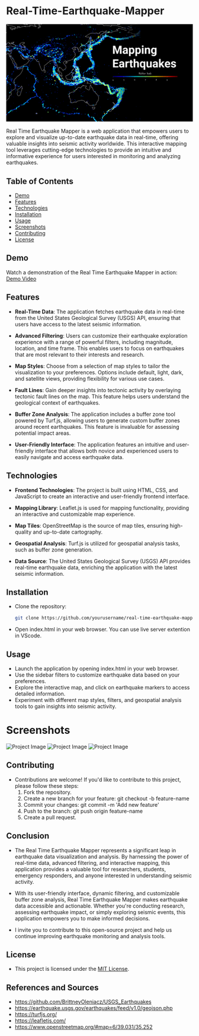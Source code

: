 
# Real-Time-Earthquake-Mapper

![Project Image](imgs/CP-Mapping-Earthquakes.jpg)

Real Time Earthquake Mapper is a web application that empowers users to explore and visualize up-to-date earthquake data in real-time, offering valuable insights into seismic activity worldwide. This interactive mapping tool leverages cutting-edge technologies to provide an intuitive and informative experience for users interested in monitoring and analyzing earthquakes.



## Table of Contents

- [Demo](#demo)
- [Features](#features)
- [Technologies](#technologies)
- [Installation](#installation)
- [Usage](#usage)
- [Screenshots](#screenshots)
- [Contributing](#contributing)
- [License](#license)

## Demo

Watch a demonstration of the Real Time Earthquake Mapper in action: [Demo Video](imgs/22.09.2023_10.30.42_REC.mp4)
## Features

- **Real-Time Data**: The application fetches earthquake data in real-time from the United States Geological Survey (USGS) API, ensuring that users have access to the latest seismic information.

- **Advanced Filtering**: Users can customize their earthquake exploration experience with a range of powerful filters, including magnitude, location, and time frame. This enables users to focus on earthquakes that are most relevant to their interests and research.

- **Map Styles**: Choose from a selection of map styles to tailor the visualization to your preferences. Options include default, light, dark, and satellite views, providing flexibility for various use cases.

- **Fault Lines**: Gain deeper insights into tectonic activity by overlaying tectonic fault lines on the map. This feature helps users understand the geological context of earthquakes.

- **Buffer Zone Analysis**: The application includes a buffer zone tool powered by Turf.js, allowing users to generate custom buffer zones around recent earthquakes. This feature is invaluable for assessing potential impact areas.

- **User-Friendly Interface**: The application features an intuitive and user-friendly interface that allows both novice and experienced users to easily navigate and access earthquake data.



## Technologies

- **Frontend Technologies**: The project is built using HTML, CSS, and JavaScript to create an interactive and user-friendly frontend interface.

- **Mapping Library**: Leaflet.js is used for mapping functionality, providing an interactive and customizable map experience.

- **Map Tiles**: OpenStreetMap is the source of map tiles, ensuring high-quality and up-to-date cartography.

- **Geospatial Analysis**: Turf.js is utilized for geospatial analysis tasks, such as buffer zone generation.

- **Data Source**: The United States Geological Survey (USGS) API provides real-time earthquake data, enriching the application with the latest seismic information.
## Installation

* Clone the repository:

   ```bash
   git clone https://github.com/yourusername/real-time-earthquake-mapper.git

* Open index.html in your web browser. You can use live server extention in VScode.
  
## Usage
* Launch the application by opening index.html in your web browser.
* Use the sidebar filters to customize earthquake data based on your preferences.
* Explore the interactive map, and click on earthquake markers to access detailed information.
* Experiment with different map styles, filters, and geospatial analysis tools to gain insights into seismic activity.
# Screenshots

![Project Image](imgs/git.png)
![Project Image](imgs/git2.png)
![Project Image](imgs/github1-.png)
## Contributing
* Contributions are welcome! If you'd like to contribute to this project, please follow these steps:
    1. Fork the repository.
    2. Create a new branch for your feature: git checkout -b feature-name
    3. Commit your changes: git commit -m 'Add new feature'
    4. Push to the branch: git push origin feature-name
    5. Create a pull request.
## Conclusion

* The Real Time Earthquake Mapper represents a significant leap in earthquake data visualization and analysis. By harnessing the power of real-time data, advanced filtering, and interactive mapping, this application provides a valuable tool for researchers, students, emergency responders, and anyone interested in understanding seismic activity.

* With its user-friendly interface, dynamic filtering, and customizable buffer zone analysis, Real Time Earthquake Mapper makes earthquake data accessible and actionable. Whether you're conducting research, assessing earthquake impact, or simply exploring seismic events, this application empowers you to make informed decisions.

* I invite you to contribute to this open-source project and help us continue improving earthquake monitoring and analysis tools.




## License 
* This project is licensed under the [MIT License](LICENSE).
## References and Sources
* https://github.com/BrittneyOleniacz/USGS_Earthquakes
* https://earthquake.usgs.gov/earthquakes/feed/v1.0/geojson.php
* https://turfjs.org/
* https://leafletjs.com/
* https://www.openstreetmap.org/#map=6/39.031/35.252
